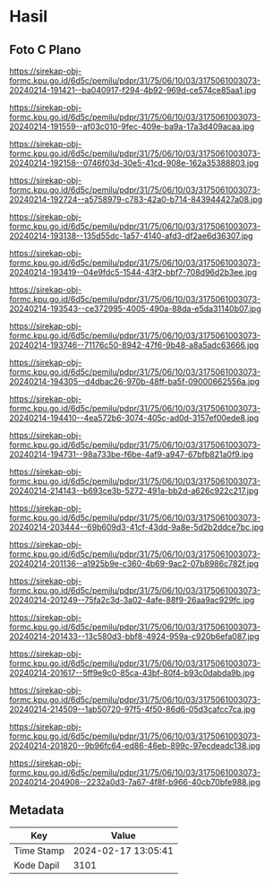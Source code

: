 # Hasil

## Foto C Plano

https://sirekap-obj-formc.kpu.go.id/6d5c/pemilu/pdpr/31/75/06/10/03/3175061003073-20240214-191421--ba040917-f294-4b92-969d-ce574ce85aa1.jpg

https://sirekap-obj-formc.kpu.go.id/6d5c/pemilu/pdpr/31/75/06/10/03/3175061003073-20240214-191559--af03c010-9fec-409e-ba9a-17a3d409acaa.jpg

https://sirekap-obj-formc.kpu.go.id/6d5c/pemilu/pdpr/31/75/06/10/03/3175061003073-20240214-192158--0746f03d-30e5-41cd-908e-162a35388803.jpg

https://sirekap-obj-formc.kpu.go.id/6d5c/pemilu/pdpr/31/75/06/10/03/3175061003073-20240214-192724--a5758979-c783-42a0-b714-843944427a08.jpg

https://sirekap-obj-formc.kpu.go.id/6d5c/pemilu/pdpr/31/75/06/10/03/3175061003073-20240214-193138--135d55dc-1a57-4140-afd3-df2ae6d36307.jpg

https://sirekap-obj-formc.kpu.go.id/6d5c/pemilu/pdpr/31/75/06/10/03/3175061003073-20240214-193419--04e9fdc5-1544-43f2-bbf7-708d96d2b3ee.jpg

https://sirekap-obj-formc.kpu.go.id/6d5c/pemilu/pdpr/31/75/06/10/03/3175061003073-20240214-193543--ce372995-4005-490a-88da-e5da31140b07.jpg

https://sirekap-obj-formc.kpu.go.id/6d5c/pemilu/pdpr/31/75/06/10/03/3175061003073-20240214-193746--71176c50-8942-47f6-9b48-a8a5adc63666.jpg

https://sirekap-obj-formc.kpu.go.id/6d5c/pemilu/pdpr/31/75/06/10/03/3175061003073-20240214-194305--d4dbac26-970b-48ff-ba5f-09000662556a.jpg

https://sirekap-obj-formc.kpu.go.id/6d5c/pemilu/pdpr/31/75/06/10/03/3175061003073-20240214-194410--4ea572b6-3074-405c-ad0d-3157ef00ede8.jpg

https://sirekap-obj-formc.kpu.go.id/6d5c/pemilu/pdpr/31/75/06/10/03/3175061003073-20240214-194731--98a733be-f6be-4af9-a947-67bfb821a0f9.jpg

https://sirekap-obj-formc.kpu.go.id/6d5c/pemilu/pdpr/31/75/06/10/03/3175061003073-20240214-214143--b693ce3b-5272-491a-bb2d-a626c922c217.jpg

https://sirekap-obj-formc.kpu.go.id/6d5c/pemilu/pdpr/31/75/06/10/03/3175061003073-20240214-203444--69b609d3-41cf-43dd-9a8e-5d2b2ddce7bc.jpg

https://sirekap-obj-formc.kpu.go.id/6d5c/pemilu/pdpr/31/75/06/10/03/3175061003073-20240214-201136--a1925b9e-c360-4b69-9ac2-07b8986c782f.jpg

https://sirekap-obj-formc.kpu.go.id/6d5c/pemilu/pdpr/31/75/06/10/03/3175061003073-20240214-201249--75fa2c3d-3a02-4afe-88f9-26aa9ac929fc.jpg

https://sirekap-obj-formc.kpu.go.id/6d5c/pemilu/pdpr/31/75/06/10/03/3175061003073-20240214-201433--13c580d3-bbf8-4924-959a-c920b6efa087.jpg

https://sirekap-obj-formc.kpu.go.id/6d5c/pemilu/pdpr/31/75/06/10/03/3175061003073-20240214-201617--5ff9e9c0-85ca-43bf-80f4-b93c0dabda9b.jpg

https://sirekap-obj-formc.kpu.go.id/6d5c/pemilu/pdpr/31/75/06/10/03/3175061003073-20240214-214509--1ab50720-97f5-4f50-86d6-05d3cafcc7ca.jpg

https://sirekap-obj-formc.kpu.go.id/6d5c/pemilu/pdpr/31/75/06/10/03/3175061003073-20240214-201820--9b96fc64-ed86-46eb-899c-97ecdeadc138.jpg

https://sirekap-obj-formc.kpu.go.id/6d5c/pemilu/pdpr/31/75/06/10/03/3175061003073-20240214-204908--2232a0d3-7a67-4f8f-b966-40cb70bfe988.jpg


## Metadata

| Key        | Value               |
| ---------- | ------------------- |
| Time Stamp | 2024-02-17 13:05:41 |
| Kode Dapil | 3101                |



